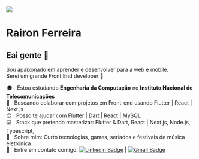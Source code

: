 <img width="auto" src="https://github.com/rairongf/rairongf/blob/master/ecomilhas_banner.png">

# Rairon Ferreira

## Eai gente 👋
Sou apaixonado em aprender e desenvolver para a web e mobile.
<br/> Serei um grande Front End developer :rocket:

:mortar_board:  &nbsp; Estou estudando **Engenharia da Computação** no **Instituto Nacional de Telecomunicações**
 <br/> :blue_heart: &nbsp; Buscando colaborar com projetos em Front-end usando Flutter | React | Next.js
 <br/> :blush: &nbsp; Posso te ajudar com Flutter | Dart | React | MySQL
 <br/> :computer: &nbsp; Stack que pretendo masterizar: Flutter & Dart, React | Next.js, Node.js, Typescript, 
 <br/> 💬  &nbsp; Sobre mim: Curto tecnologias, games, seriados e festivais de música eletrônica
 <br/> :email: &nbsp; Entre em contato comigo: [![Linkedin Badge](https://img.shields.io/badge/-RaironFerreira-blue?style=flat-square&logo=Linkedin&logoColor=white&link=https://www.linkedin.com/in/raironferreira/)](https://www.linkedin.com/in/raironferreira/)
 | 
[![Gmail Badge](https://img.shields.io/badge/-rairon.gf@gmail.com-c14438?style=flat-square&logo=Gmail&logoColor=white&link=mailto:rairon.gf@gmail.com)](mailto:rairon.gf@gmail.com)

<!--- Here are some ideas to get you started:
- 🔭 I’m currently working on ...
- 🌱 I’m currently learning ...
- 👯 I’m looking to collaborate on ...
- 🤔 I’m looking for help with ...
- 💬 Ask me about ...
- 📫 How to reach me: ...
- 😄 Pronouns: ...
- ⚡ Fun fact: ...
-->
